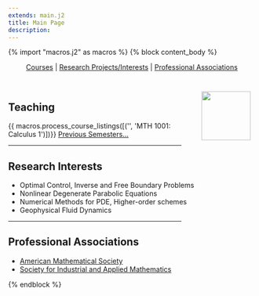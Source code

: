 ```yaml
---
extends: main.j2
title: Main Page
description:
---
```


{% import "macros.j2" as macros %}
{% block content_body %}
  <div>
    <p align="center">
      <a href="#courses">Courses</a> <!--| <a href="#papers">Papers and Publications</a>--> | <a href="#research">Research Projects/Interests</a> | <a href="#associations">Professional Associations</a>
    </p>
  </div>
  <br />
  <div style="float: right; margin-left: 20px;"><img src="{{content_url(media_url('img/max.jpg'))}}" style="margin: 10px;" width="100px"/></div>
  <div><h2><a name="courses" id="courses"></a>Teaching</h2>
      {{ macros.process_course_listings([('', 'MTH 1001: Calculus 1')])}}
  <a href="{{content_url('course')}}">Previous Semesters...</a>
  </ul>
  <!--<hr size="2" width="70%" color="black"/>
  <h2><a name="papers" id="papers"></a>Papers and Publications</h2>
  <ul>
    <li>Type your Papers and Publications here.</li>
  </ul>
  <p align="right"><a href="#top"><img src="images/backtotop.gif" alt="back to top" width="20" height="20" border="0" /></a></p>-->
  <hr size="2" width="70%" color="black"/>
  <h2><a name="research" id="research"></a>Research Interests</h2>
  <ul>
    <li>Optimal Control, Inverse and Free Boundary Problems
    <li>Nonlinear Degenerate Parabolic Equations
    <li>Numerical Methods for PDE, Higher-order schemes
    <li>Geophysical Fluid Dynamics
  </ul>

  <hr size="2" width="70%" color="black"/>
  <h2><a name="associations" id="associations"></a>Professional Associations</h2>
  <ul>
    <li><a href="http://www.ams.org">American Mathematical Society</a></li>
    <li><a href="http://www.siam.org">Society for Industrial and Applied Mathematics</a></li>
  </ul></div>
{% endblock %}
